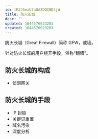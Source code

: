 ```yaml
---
id: tR2J5exU7aOAZDQIBDljW
title: 防火长城
desc: ''
updated: 1644576023203
created: 1644576023203
---
```


防火长城（Great Firewall）简称 GFW，或墙。

针对防火长城的用户绕开手段，俗称“翻墙”。

## 防火长城的构成 

- 侦测网关

## 防火长城的手段

- IP 封锁
- 关键词重置
- 域名污染
- 深度分析
